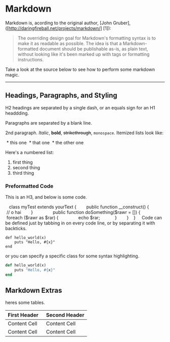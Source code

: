 Markdown
=========

Markdown is, acording to the original author, [John Gruber], ([http://daringfireball.net/projects/markdown/] [1]):


> The overriding design goal for Markdown's
> formatting syntax is to make it as readable 
> as possible. The idea is that a
> Markdown-formatted document should be
> publishable as-is, as plain text, without
> looking like it's been marked up with tags
> or formatting instructions.


Take a look at the source below to see how to perform some markdown magic.

--------------------------------------------------------------

Headings, Paragraphs, and Styling
--------
H2 headings are separated by a single dash, or an equals sign for an H1 headdding.

Paragraphs are separated by a blank line.

2nd paragraph. *Italic*, **bold**, ~~strikethrough~~, `monospace`. Itemized lists
look like:

  * this one
  * that one
  * the other one

Here's a numbered list:

 1. first thing
 2. second thing
 3. third thing

### Preformatted Code ###

This is an H3, and below is some code.

    class myTest extends yourText {
        public function __construct() {
            // o hai
        }
        
        public function doSomething($rawr = []) {
            foreach ($rawr as $rar) {
                echo $rar;
            }
        }
    }
    
Code can be defined just by tabbing in on every code line, or by separating it with backticks.

```
def hello_world(x)
    puts "Hello, #{x}"
end
```

or you can specify a specific class for some syntax highlighting.

```ruby
def hello_world(x)
    puts "Hello, #{x}"
end
```


## Markdown Extras ##

heres some tables.

First Header  | Second Header
------------- | -------------
Content Cell  | Content Cell
Content Cell  | Content Cell
